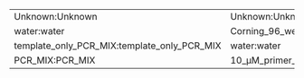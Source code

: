 ||||
|----|----|----|
|Unknown:Unknown|Unknown:Unknown|void|
|water:water|Corning_96_well_PCR_plate:Corning_96_well_PCR_plate|1.5_ml_tube:1.5_ml_tube|
|template_only_PCR_MIX:template_only_PCR_MIX|water:water|sample_DNAs:sample_DNAs|
|PCR_MIX:PCR_MIX|10_μM_primer_F:10_μM_primer_F|10_μM_primer_R:10_μM_primer_R|
